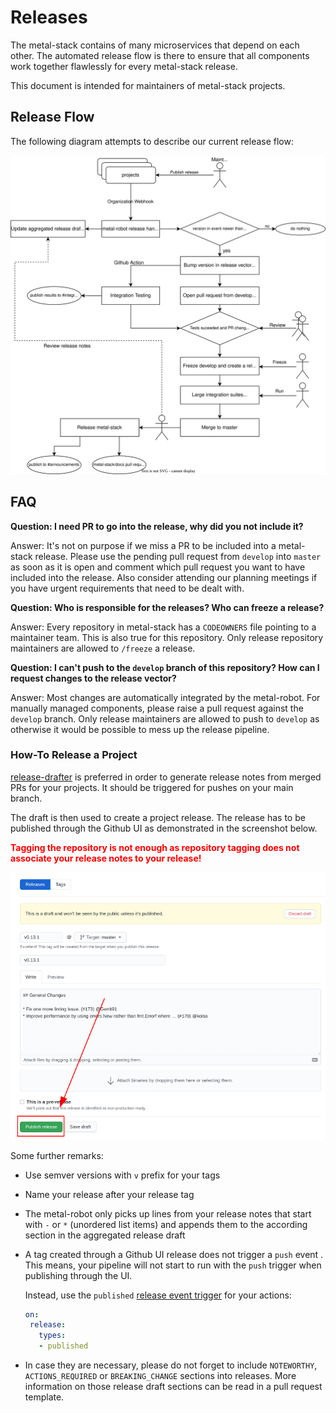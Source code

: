 # Releases

The metal-stack contains of many microservices that depend on each other. The automated release flow is there to ensure that all components work together flawlessly for every metal-stack release.

This document is intended for maintainers of metal-stack projects.

## Release Flow

The following diagram attempts to describe our current release flow:

![](release_flow.drawio.svg)

## FAQ

**Question: I need PR <xyz> to go into the release, why did you not include it?**

Answer: It's not on purpose if we miss a PR to be included into a metal-stack release. Please use the pending pull request from `develop` into `master` as soon as it is open and comment which pull request you want to have included into the release. Also consider attending our planning meetings if you have urgent requirements that need to be dealt with.

**Question: Who is responsible for the releases? Who can freeze a release?**

Answer: Every repository in metal-stack has a `CODEOWNERS` file pointing to a maintainer team. This is also true for this repository. Only release repository maintainers are allowed to `/freeze` a release.

**Question: I can't push to the `develop` branch of this repository? How can I request changes to the release vector?**

Answer: Most changes are automatically integrated by the metal-robot. For manually managed components, please raise a pull request against the `develop` branch. Only release maintainers are allowed to push to `develop` as otherwise it would be possible to mess up the release pipeline.

### How-To Release a Project

[release-drafter](https://github.com/release-drafter/release-drafter) is preferred in order to generate release notes from merged PRs for your projects. It should be triggered for pushes on your main branch.

The draft is then used to create a project release. The release has to be published through the Github UI as demonstrated in the screenshot below.

**<span style="color:red">Tagging the repository is not enough as repository tagging does not associate your release notes to your release!</span>**

![](release.png)

Some further remarks:

- Use semver versions with `v` prefix for your tags
- Name your release after your release tag
- The metal-robot only picks up lines from your release notes that start with `-` or `*` (unordered list items) and appends them to the according section in the aggregated release draft
- A tag created through a Github UI release does not trigger a `push` event . This means, your pipeline will not start to run with the `push` trigger when publishing through the UI.

  Instead, use the `published` [release event trigger](https://docs.github.com/en/actions/reference/events-that-trigger-workflows#release) for your actions:

  ```yaml
  on:
   release:
     types:
     - published
  ```
- In case they are necessary, please do not forget to include `NOTEWORTHY`, `ACTIONS_REQUIRED` or `BREAKING_CHANGE` sections into releases. More information on those release draft sections can be read in a pull request template.
